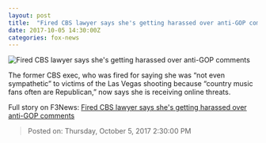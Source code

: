 ```yaml
---
layout: post
title:  "Fired CBS lawyer says she's getting harassed over anti-GOP comments"
date: 2017-10-05 14:30:00Z
categories: fox-news
---
```


![Fired CBS lawyer says she's getting harassed over anti-GOP comments](http://a57.foxnews.com/images.foxnews.com/content/dam/fox-news/images/2017/10/02/cbs3.jpg.img.png/0/0/1506969535768.png?ve=1)

The former CBS exec, who was fired for saying she was “not even sympathetic” to victims of the Las Vegas shooting because “country music fans often are Republican,” now says she is receiving online threats.


Full story on F3News: [Fired CBS lawyer says she's getting harassed over anti-GOP comments](http://www.f3nws.com/n/VSdNqF)

> Posted on: Thursday, October 5, 2017 2:30:00 PM
